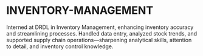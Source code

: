 # INVENTORY-MANAGEMENT
Interned at DRDL in Inventory Management, enhancing inventory accuracy and streamlining processes. Handled data entry, analyzed stock trends, and supported supply chain operations—sharpening analytical skills, attention to detail, and inventory control knowledge.
